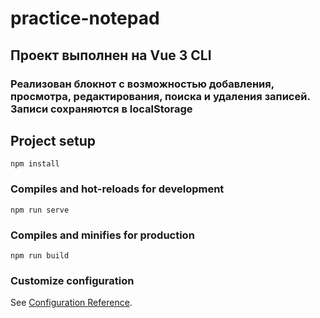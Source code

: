 # practice-notepad

## Проект выполнен на Vue 3 CLI

### Реализован блокнот с возможностью добавления, просмотра, редактирования, поиска и удаления записей. Записи сохраняются в localStorage

## Project setup

```
npm install
```

### Compiles and hot-reloads for development

```
npm run serve
```

### Compiles and minifies for production

```
npm run build
```

### Customize configuration

See [Configuration Reference](https://cli.vuejs.org/config/).
